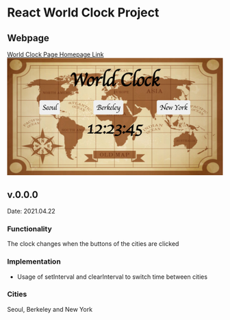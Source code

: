 # React World Clock Project

## Webpage
[World Clock Page Homepage Link](https://yjclarelee.github.io/react_world_clock/)
![image](assets/img/website_image.png)
## v.0.0.0
Date: 2021.04.22

### Functionality
The clock changes when the buttons of the cities are clicked

### Implementation
- Usage of setInterval and clearInterval to switch time between cities

### Cities
Seoul, Berkeley and New York





